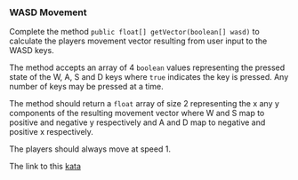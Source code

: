 ### WASD Movement

Complete the method `public float[] getVector(boolean[] wasd)` to calculate the players movement vector resulting from user input to the WASD keys.

The method accepts an array of 4 `boolean` values representing the pressed state of the W, A, S and D keys where `true` indicates the key is pressed. Any number of keys may be pressed at a time.

The method should return a `float` array of size 2 representing the x any y components of the resulting movement vector where W and S map to positive and negative y respectively and A and D map to negative and positive x respectively.

The players should always move at speed 1.

The link to this [kata](https://www.codewars.com/kata/wasd-movement/java)
